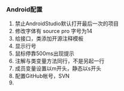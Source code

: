 ### Android配置
1. 禁止AndroidStudio默认打开最后一次的项目
2. 修改字体有 source pro 字号为14
3. 给接口，类添加开源注释模板
4. 显示行号
5. 鼠标停靠500ms出现提示
6. 注解与类变量方法同行，不是另起一行
7. 成员变量设置以m开头，静态以s开头
8. 配置GitHub帐号，SVN
9. 
